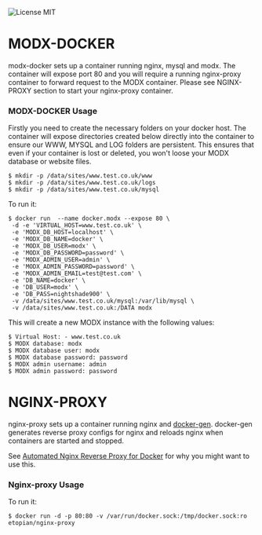 ![License MIT](https://img.shields.io/badge/license-MIT-blue.svg)

# MODX-DOCKER

modx-docker sets up a container running nginx, mysql and modx. The container will expose port 80 and you will require a running nginx-proxy container to forward request to the MODX container.
Please see NGINX-PROXY section to start your nginx-proxy container.


### MODX-DOCKER Usage


Firstly you need to create the necessary folders on your docker host. The container will expose directories created below directly into the container to ensure our WWW, MYSQL and LOG folders are persistent.
This ensures that even if your container is lost or deleted, you won't loose your MODX database or website files.

	$ mkdir -p /data/sites/www.test.co.uk/www
	$ mkdir -p /data/sites/www.test.co.uk/logs
	$ mkdir -p /data/sites/www.test.co.uk/mysql

To run it:

    $ docker run  --name docker.modx --expose 80 \
	 -d -e 'VIRTUAL_HOST=www.test.co.uk' \
	 -e 'MODX_DB_HOST=localhost' \
	 -e 'MODX_DB_NAME=docker' \
	 -e 'MODX_DB_USER=modx' \
	 -e 'MODX_DB_PASSWORD=password' \
	 -e 'MODX_ADMIN_USER=admin' \
	 -e 'MODX_ADMIN_PASSWORD=password' \
	 -e 'MODX_ADMIN_EMAIL=test@test.com' \
	 -e 'DB_NAME=docker' \
	 -e 'DB_USER=modx' \
	 -e 'DB_PASS=nightshade900' \
	 -v /data/sites/www.test.co.uk/mysql:/var/lib/mysql \
	 -v /data/sites/www.test.co.uk:/DATA modx


This will create a new MODX instance with the following values:

	$ Virtual Host: - www.test.co.uk
	$ MODX database: modx
	$ MODX database user: modx
	$ MODX database password: password
	$ MODX admin username: admin
	$ MODX admin password: password
	


# NGINX-PROXY




nginx-proxy sets up a container running nginx and [docker-gen][1].  docker-gen generates reverse proxy configs for nginx and reloads nginx when containers are started and stopped.

See [Automated Nginx Reverse Proxy for Docker][2] for why you might want to use this.

### Nginx-proxy Usage

To run it:

    $ docker run -d -p 80:80 -v /var/run/docker.sock:/tmp/docker.sock:ro etopian/nginx-proxy




[1]: https://github.com/etopian/docker-gen
[2]: http://jasonwilder.com/blog/2014/03/25/automated-nginx-reverse-proxy-for-docker/
